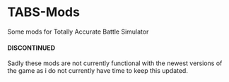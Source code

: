 # TABS-Mods
Some mods for Totally Accurate Battle Simulator
#### DISCONTINUED
Sadly these mods are not currently functional with the newest versions of the game as i do not currently have time to keep this updated.
